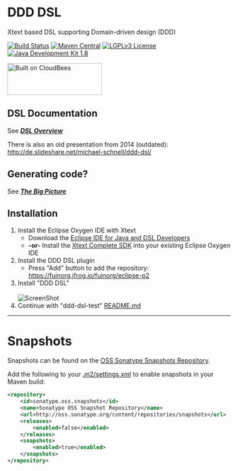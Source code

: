 DDD DSL
===========

Xtext based DSL supporting Domain-driven design (DDD)

[![Build Status](https://fuin-org.ci.cloudbees.com/job/org.fuin.dsl.ddd/badge/icon)](https://fuin-org.ci.cloudbees.com/job/org.fuin.dsl.ddd/)
[![Maven Central](https://maven-badges.herokuapp.com/maven-central/org.fuin.dsl.ddd/org.fuin.dsl.ddd/badge.svg)](https://maven-badges.herokuapp.com/maven-central/org.fuin.dsl.ddd/org.fuin.dsl.ddd/)
[![LGPLv3 License](http://img.shields.io/badge/license-LGPLv3-blue.svg)](https://www.gnu.org/licenses/lgpl.html)
[![Java Development Kit 1.8](https://img.shields.io/badge/JDK-1.8-green.svg)](http://www.oracle.com/technetwork/java/javase/downloads/jdk8-downloads-2133151.html)

<a href="https://fuin-org.ci.cloudbees.com/job/org.fuin.dsl.ddd"><img src="http://www.fuin.org/images/Button-Built-on-CB-1.png" width="213" height="72" border="0" alt="Built on CloudBees"/></a>

DSL Documentation
-----------------
See ___[DSL Overview](https://github.com/fuinorg/org.fuin.dsl.ddd/blob/master/doc/dsl)___

There is also an old presentation from 2014 (outdated): 
http://de.slideshare.net/michael-schnell/ddd-dsl/


Generating code?
----------------
See ___[The Big Picture](https://github.com/fuinorg/org.fuin.dsl.ddd/blob/master/doc/big-picture)___


Installation
------------

1. Install the Eclipse Oxygen IDE with Xtext
   * Download the [Eclipse IDE for Java and DSL Developers](https://www.eclipse.org/downloads/packages/eclipse-ide-java-and-dsl-developers/oxygen3a)
   * **-or-** Install the [Xtext Complete SDK](http://download.eclipse.org/modeling/tmf/xtext/updates/composite/releases/) into your existing Eclipse Oxygen IDE 
2. Install the DDD DSL plugin
   * Press "Add" button to add the repository: https://fuinorg.jfrog.io/fuinorg/eclipse-p2
3. Install "DDD DSL"<br/>  
   ![ScreenShot](https://raw.github.com/fuinorg/org.fuin.dsl.ddd/master/doc/install-eclipse.jpg)
4. Continue with "ddd-dsl-test" [README.md](ddd-dsl-test/README.md)

-----------------------------------------------------

Snapshots
=========

Snapshots can be found on the [OSS Sonatype Snapshots Repository](http://oss.sonatype.org/content/repositories/snapshots/org/fuin "Snapshot Repository"). 

Add the following to your [.m2/settings.xml](http://maven.apache.org/ref/3.2.1/maven-settings/settings.html "Reference configuration") to enable snapshots in your Maven build:

```xml
<repository>
    <id>sonatype.oss.snapshots</id>
    <name>Sonatype OSS Snapshot Repository</name>
    <url>http://oss.sonatype.org/content/repositories/snapshots</url>
    <releases>
        <enabled>false</enabled>
    </releases>
    <snapshots>
        <enabled>true</enabled>
    </snapshots>
</repository>
```
